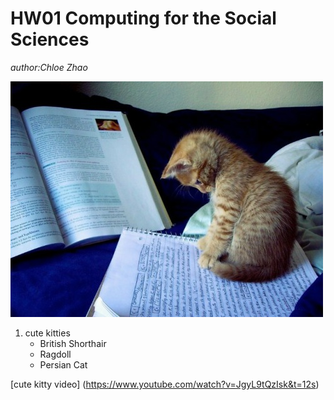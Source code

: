 # HW01 Computing for the Social Sciences 

*author:Chloe Zhao* 


![me studying](kitty.jpg)

1. cute kitties 
   + British Shorthair 
   + Ragdoll
   + Persian Cat
  

 [cute kitty video] (https://www.youtube.com/watch?v=JgyL9tQzIsk&t=12s)